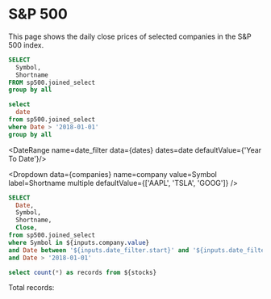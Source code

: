 # S&P 500

This page shows the daily close prices of selected companies in the S&P 500 index.

```sql companies
SELECT
  Symbol,
  Shortname
FROM sp500.joined_select
group by all
```

```sql dates
select 
  date
from sp500.joined_select
where Date > '2018-01-01'
group by all
```

<DateRange name=date_filter data={dates} dates=date defaultValue={'Year To Date'}/>

<Dropdown 
  data={companies} 
  name=company 
  value=Symbol
  label=Shortname
  multiple
  defaultValue={['AAPL', 'TSLA', 'GOOG']}
/>




```sql stocks
SELECT 
  Date,
  Symbol,
  Shortname,
  Close,
from sp500.joined_select
where Symbol in ${inputs.company.value}
and Date between '${inputs.date_filter.start}' and '${inputs.date_filter.end}'
and Date > '2018-01-01'
```

```sql total_records
select count(*) as records from ${stocks}
```


<LineChart
  data={stocks}
  x=Date
  y=Close
  yFmt=usd0
  series=Shortname
  yAxisTitle=Price
  legend
  title="S&P 500 Daily Close Prices"
/>

Total records: <Value data={total_records} column=records fmt=num/>